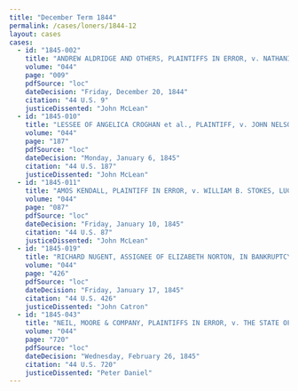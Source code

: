 ```yaml
---
title: "December Term 1844"
permalink: /cases/loners/1844-12
layout: cases
cases:
  - id: "1845-002"
    title: "ANDREW ALDRIDGE AND OTHERS, PLAINTIFFS IN ERROR, v. NATHANIEL F. WILLIAMS"
    volume: "044"
    page: "009"
    pdfSource: "loc"
    dateDecision: "Friday, December 20, 1844"
    citation: "44 U.S. 9"
    justiceDissented: "John McLean"
  - id: "1845-010"
    title: "LESSEE OF ANGELICA CROGHAN et al., PLAINTIFF, v. JOHN NELSON, DEFENDANT"
    volume: "044"
    page: "187"
    pdfSource: "loc"
    dateDecision: "Monday, January 6, 1845"
    citation: "44 U.S. 187"
    justiceDissented: "John McLean"
  - id: "1845-011"
    title: "AMOS KENDALL, PLAINTIFF IN ERROR, v. WILLIAM B. STOKES, LUCIUS W. STOCKTON, AND DANIEL MOORE, SURVIVORS OF RICHARD C. STOCKTON, DEFENDANTS IN ERROR"
    volume: "044"
    page: "087"
    pdfSource: "loc"
    dateDecision: "Friday, January 10, 1845"
    citation: "44 U.S. 87"
    justiceDissented: "John McLean"
  - id: "1845-019"
    title: "RICHARD NUGENT, ASSIGNEE OF ELIZABETH NORTON, IN BANKRUPTCY, PLAINTIFF IN ERROR, v. GEORGE W. BOYD, ISAAC T. PRESTON, AND ABNER PHELPS, DEFENDANTS"
    volume: "044"
    page: "426"
    pdfSource: "loc"
    dateDecision: "Friday, January 17, 1845"
    citation: "44 U.S. 426"
    justiceDissented: "John Catron"
  - id: "1845-043"
    title: "NEIL, MOORE & COMPANY, PLAINTIFFS IN ERROR, v. THE STATE OF OHIO, DEFENDANT"
    volume: "044"
    page: "720"
    pdfSource: "loc"
    dateDecision: "Wednesday, February 26, 1845"
    citation: "44 U.S. 720"
    justiceDissented: "Peter Daniel"
---
```

